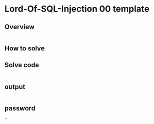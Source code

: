# Lord-Of-SQL-Injection 00 template

## Overview

```php

```

## How to solve


## Solve code

```python

```

## output

```

```

## password

``